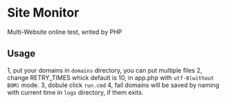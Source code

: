Site Monitor
==========
Multi-Website online test, writed by PHP

Usage
-----------
1, put your domains in `domains` directory, you can put multiple files
2, change RETRY_TIMES whick default is 10, in app.php with `utf-8(without BOM)` mode.
3, dobule click `run.cmd`
4, fail domains will be saved by naming with current time in `logs` directory, if them exits.